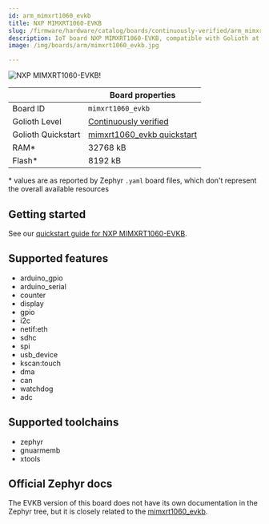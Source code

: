 ```yaml
---
id: arm_mimxrt1060_evkb
title: NXP MIMXRT1060-EVKB
slug: /firmware/hardware/catalog/boards/continuously-verified/arm_mimxrt1060_evkb
description: IoT board NXP MIMXRT1060-EVKB, compatible with Golioth at continuously-verified level.
image: /img/boards/arm/mimxrt1060_evkb.jpg

---
```


[//]: # (This is an auto-generated file, do not edit! Changes to it will be lost upon re-generation)

![NXP MIMXRT1060-EVKB!](/img/boards/arm/mimxrt1060_evkb.jpg "NXP MIMXRT1060-EVKB")

|                | Board properties     |
| -------------  | -------------------- |
| Board ID       | `mimxrt1060_evkb` |
| Golioth Level  | [Continuously verified](/firmware/hardware#continuously-verified-boards) |
| Golioth Quickstart | [mimxrt1060_evkb quickstart](/getting-started/device-examples/compile-example-code/zephyr/) || Architecture   | ARM |
| RAM*           | 32768 kB |
| Flash*         | 8192 kB |

\* values are as reported by Zephyr `.yaml` board files, which don't represent the overall available resources

## Getting started

See our [quickstart guide for NXP MIMXRT1060-EVKB](/getting-started/device-examples/compile-example-code/zephyr/).


## Supported features

* arduino_gpio
* arduino_serial
* counter
* display
* gpio
* i2c
* netif:eth
* sdhc
* spi
* usb_device
* kscan:touch
* dma
* can
* watchdog
* adc

## Supported toolchains

* zephyr
* gnuarmemb
* xtools

## Official Zephyr docs

The EVKB version of this board does not have its own documentation in the Zephyr tree, but it is closely related to the [mimxrt1060_evkb](https://docs.zephyrproject.org/latest/boards/arm/mimxrt1060_evk/doc/index.html).
